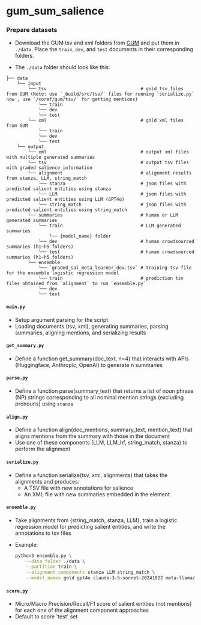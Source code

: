 # gum_sum_salience

### Prepare datasets
- Download the GUM tsv and xml folders from [GUM](https://github.com/amir-zeldes/gum) and put them in `./data`. Place the `train`, `dev`, and `test` documents in their corresponding folders.
<!-- - To run the `coref_system` align method, put the prediction tsv files from [coref-mtl](https://github.com/yilunzhu/coref-mtl) under `./data/pred_tsv`. Name the folders this way: `tsv_pred_{train/dev/test}{summary_n}`. For example, `tsv_pred_train1` contains prediction tsv files from the `train` partition in summary 1 (i.e. the gold summary).-->
- The `./data` folder should look like this:
```
├── data
    └── input
        └── tsv                                   # gold tsv files from GUM (Note: use `_build/src/tsv/` files for running `serialize.py` now , use `/coref/gum/tsv/` for getting mentions)
            └── train
            └── dev
            └── test
        └── xml                                   # gold xml files from GUM
            └── train
            └── dev
            └── test
    └── output
        └── xml                                   # output xml files with multiple generated summaries
        └── tsv                                   # output tsv files with graded salience information
        └── alignment                             # alignment results from stanza, LLM, string_match
            └── stanza                            # json files with predicted salient entities using stanza
            └── LLM                               # json files with predicted salient entities using LLM (GPT4o)
            └── string_match                      # json files with predicted salient entities using string_match
        └── summaries                             # human or LLM generated summaries
            └── train                             # LLM generated summaries
                └── {model_name} folder
            └── dev                               # human crowdsourced summaries (h1~h5 folders)
            └── test                              # human crowdsourced summaries (h1~h5 folders)
        └── ensemble
            └── `graded_sal_meta_learner_dev.tsv` # training tsv file for the ensemble logistic regression model
            └── train                             # prediction tsv files obtained from `alignment` to run `ensemble.py`
            └── dev
            └── test 
```
#### `main.py`
  - Setup argument parsing for the script
  - Loading documents (tsv, xml), generating summaries, parsing summaries, aligning mentions, and serializing results

#### `get_summary.py`
  - Define a function get_summary(doc_text, n=4) that interacts with APIs (Huggingface, Anthropic, OpenAI) to generate n summaries

#### `parse.py`
  - Define a function parse(summary_text) that returns a list of noun phrase (NP) strings corresponding to all nominal mention strings (excluding pronouns) using `stanza`

#### `align.py`
  - Define a function align(doc_mentions, summary_text, mention_text) that aligns mentions from the summary with those in the document
  - Use one of these components (LLM, LLM_hf, string_match, stanza) to perform the alignment

#### `serialize.py`
  - Define a function serialize(tsv, xml, alignments) that takes the alignments and produces:
      - A TSV file with new annotations for salience
      - An XML file with new summaries embedded in the <text> element

#### `ensemble.py`
- Take alignments from {string_match, stanza, LLM}, train a logistic regression model for predicting salient entities, and write the annotations to tsv files
- Example:

    ```bash
    python3 ensemble.py \
        --data_folder ./data \
        --partition train \
        --alignment_components stanza LLM string_match \
        --model_names gold gpt4o claude-3-5-sonnet-20241022 meta-llama/Llama-3.2-3B-Instruct Qwen2.5-7B-Instruct
    ```

<!-- #### `generate_conll.py`
  - Generates the merged conll files (document+summary) needed for running the [coref-mtl](https://github.com/yilunzhu/coref-mtl) (Zhu et al., 2023)
  - Download `v4_gold_conll` file (e.g. `train.gum.english.v4_gold_conll`) from the coref-mtl repo as well. Put it under `./data`
  - Follow the instructions there to generate the prediction tsv files needed for running `align.py`. Put the prediction files under `./data/pred_tsv` -->

#### `score.py`
  - Micro/Macro Precision/Recall/F1 score of salient entities (not mentions) for each one of the alignment component approaches
  - Default to score 'test' set
